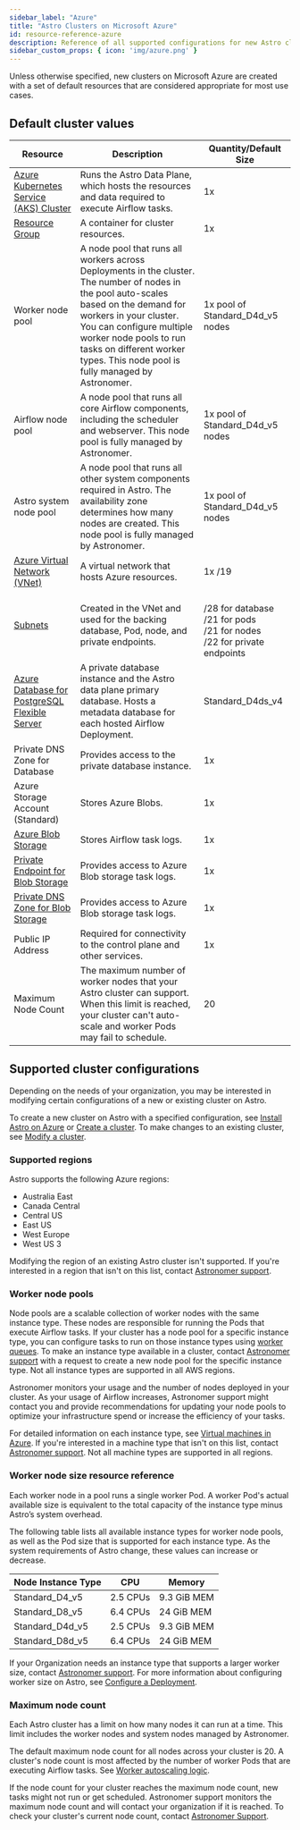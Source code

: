 ```yaml
---
sidebar_label: "Azure"
title: "Astro Clusters on Microsoft Azure"
id: resource-reference-azure
description: Reference of all supported configurations for new Astro clusters on Microsoft Azure.
sidebar_custom_props: { icon: 'img/azure.png' }
---
```


Unless otherwise specified, new clusters on Microsoft Azure are created with a set of default resources that are considered appropriate for most use cases.

## Default cluster values

| Resource                                      | Description                                                                                                                                   | Quantity/Default Size                                                                         |
| --------------------------------------------- | --------------------------------------------------------------------------------------------------------------------------------------------- | --------------------------------------------------------------------------------------------- |
| [Azure Kubernetes Service (AKS) Cluster](https://docs.microsoft.com/en-us/azure/aks/intro-kubernetes)        | Runs the Astro Data Plane, which hosts the resources and data required to execute Airflow tasks.                                              | 1x  |
| [Resource Group](https://docs.microsoft.com/en-us/azure/azure-resource-manager/management/manage-resource-groups-portal)                                | A container for cluster resources.                                                                                                            | 1x                                                                                            |
| Worker node pool | A node pool that runs all workers across Deployments in the cluster. The number of nodes in the pool auto-scales based on the demand for workers in your cluster. You can configure multiple worker node pools to run tasks on different worker types. This node pool is fully managed by Astronomer. | 1x pool of Standard_D4d_v5 nodes |
| Airflow node pool | A node pool that runs all core Airflow components, including the scheduler and webserver. This node pool is fully managed by Astronomer. | 1x pool of Standard_D4d_v5 nodes |
| Astro system node pool | A node pool that runs all other system components required in Astro. The availability zone determines how many nodes are created. This node pool is fully managed by Astronomer.| 1x pool of Standard_D4d_v5 nodes |
| [Azure Virtual Network (VNet)](https://docs.microsoft.com/en-us/azure/virtual-network/virtual-networks-overview)                  | A virtual network that hosts Azure resources.                                                                                                 | 1x /19                                                                                        |
| [Subnets](https://docs.microsoft.com/en-us/azure/virtual-network/virtual-network-manage-subnet)                                     | Created in the VNet and used for the backing database, Pod, node, and private endpoints.                                                      | <br />/28 for database <br />/21 for pods <br />/21 for nodes <br />/22 for private endpoints |
| [Azure Database for PostgreSQL Flexible Server](https://docs.microsoft.com/en-us/azure/postgresql/flexible-server/) | A private database instance and the Astro data plane primary database. Hosts a metadata database for each hosted Airflow Deployment.          | Standard_D4ds_v4                                                                              |
| Private DNS Zone for Database                 | Provides access to the private database instance.                                                                                             | 1x                                                                                            |                                                                                           |
| Azure Storage Account (Standard)              | Stores Azure Blobs.                                                                                                                           | 1x                                                                                            |
| [Azure Blob Storage](https://docs.microsoft.com/en-us/azure/storage/blobs/storage-blobs-introduction)                            | Stores Airflow task logs.                                                                                                                     | 1x                                                                                            |
| [Private Endpoint for Blob Storage](https://docs.microsoft.com/en-us/azure/storage/common/storage-private-endpoints)             | Provides access to Azure Blob storage task logs.                                                                                              | 1x                                                                                            |
| [Private DNS Zone for Blob Storage](https://docs.microsoft.com/en-us/azure/private-link/private-endpoint-dns)             | Provides access to Azure Blob storage task logs.                                                                                              | 1x                                                                                            |
| Public IP Address                             | Required for connectivity to the control plane and other services.                                                                            | 1x                                                                                            |
| Maximum Node Count | The maximum number of worker nodes that your Astro cluster can support. When this limit is reached, your cluster can't auto-scale and worker Pods may fail to schedule. | 20 |

## Supported cluster configurations

Depending on the needs of your organization, you may be interested in modifying certain configurations of a new or existing cluster on Astro.

To create a new cluster on Astro with a specified configuration, see [Install Astro on Azure](install-azure.md) or [Create a cluster](create-cluster.md). To make changes to an existing cluster, see [Modify a cluster](modify-cluster.md).

### Supported regions

Astro supports the following Azure regions:

- Australia East
- Canada Central
- Central US
- East US
- West Europe
- West US 3

Modifying the region of an existing Astro cluster isn't supported. If you're interested in a region that isn't on this list, contact [Astronomer support](https://cloud.astronomer.io/support).

### Worker node pools

Node pools are a scalable collection of worker nodes with the same instance type. These nodes are responsible for running the Pods that execute Airflow tasks. If your cluster has a node pool for a specific instance type, you can configure tasks to run on those instance types using [worker queues](configure-deployment-resources.md#worker-queues). To make an instance type available in a cluster, contact [Astronomer support](https://support.astronomer.io) with a request to create a new node pool for the specific instance type. Not all instance types are supported in all AWS regions.

Astronomer monitors your usage and the number of nodes deployed in your cluster. As your usage of Airflow increases, Astronomer support might contact you and provide recommendations for updating your node pools to optimize your infrastructure spend or increase the efficiency of your tasks.

For detailed information on each instance type, see [Virtual machines in Azure](https://docs.microsoft.com/en-us/azure/virtual-machines/). If you're interested in a machine type that isn't on this list, contact [Astronomer support](https://cloud.astronomer.io/support). Not all machine types are supported in all regions.

### Worker node size resource reference

Each worker node in a pool runs a single worker Pod. A worker Pod's actual available size is equivalent to the total capacity of the instance type minus Astro’s system overhead.

The following table lists all available instance types for worker node pools, as well as the Pod size that is supported for each instance type. As the system requirements of Astro change, these values can increase or decrease.

| Node Instance Type               | CPU      | Memory      |
| -------------------------------- | -------- | ----------- |
| Standard_D4_v5           | 2.5 CPUs | 9.3 GiB MEM |
| Standard_D8_v5         | 6.4 CPUs | 24 GiB MEM  |
| Standard_D4d_v5 | 2.5 CPUs | 9.3 GiB MEM |
| Standard_D8d_v5         | 6.4 CPUs | 24 GiB MEM  |

If your Organization needs an instance type that supports a larger worker size, contact [Astronomer support](https://support.astronomer.io). For more information about configuring worker size on Astro, see [Configure a Deployment](configure-deployment-resources.md).

### Maximum node count

Each Astro cluster has a limit on how many nodes it can run at a time. This limit includes the worker nodes and system nodes managed by Astronomer.

The default maximum node count for all nodes across your cluster is 20. A cluster's node count is most affected by the number of worker Pods that are executing Airflow tasks. See [Worker autoscaling logic](configure-deployment-resources.md#worker-autoscaling-logic).

If the node count for your cluster reaches the maximum node count, new tasks might not run or get scheduled. Astronomer support monitors the maximum node count and will contact your organization if it is reached. To check your cluster's current node count, contact [Astronomer Support](https://cloud.astronomer.io/support).

